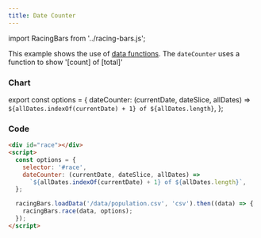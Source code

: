 ```yaml
---
title: Date Counter
---
```


import RacingBars from '../racing-bars.js';

This example shows the use of [data functions](#).
The `dateCounter` uses a function to show '[count] of [total]'

<!--truncate-->

### Chart

export const options = {
dateCounter: (currentDate, dateSlice, allDates) =>
`${allDates.indexOf(currentDate) + 1} of ${allDates.length}`,
};

<div className="gallery">
  <RacingBars
    dataUrl="/data/population.csv"
    dataType="csv"
    dateCounter={options.dateCounter}
  />
</div>

### Code

```html {5,6}
<div id="race"></div>
<script>
  const options = {
    selector: '#race',
    dateCounter: (currentDate, dateSlice, allDates) =>
      `${allDates.indexOf(currentDate) + 1} of ${allDates.length}`,
  };

  racingBars.loadData('/data/population.csv', 'csv').then((data) => {
    racingBars.race(data, options);
  });
</script>
```
